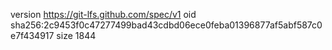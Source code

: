 version https://git-lfs.github.com/spec/v1
oid sha256:2c9453f0c47277499bad43cdbd06ece0feba01396877af5abf587c0e7f434917
size 1844
